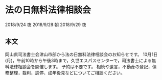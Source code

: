 # 法の日無料法律相談会
2018/9/24 夜
2018/9/28 朝
2018/9/29 夜
## 本文
岡山県司法書士会津山市部から法の日無料法律相談会のお知らせです。
10月1日(月)，午前10時から午後3時まで，久世エスパスセンターで，司法書士による無料法律相談会を開催します。
予約は不要です。
相続や遺言，不動産の登記，債務整理，裁判，調停，成年後見などについてご相談ください。

